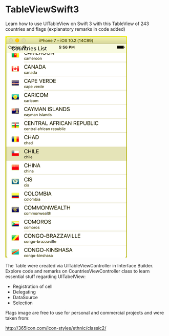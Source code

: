 # TableViewSwift3
Learn how to use UITableView on Swift 3 with this TableView of 243 countries and flags (explanatory remarks in code added)

![screenshot tableview](/screenshotTable.png)

The Table were created via UITableViewController in Interface Builder. 
Explore code and remarks on CountriesViewController class to learn essential stuff regarding UITabelView:
* Registration of cell
* Delegating
* DataSource
* Selection

Flags image are free to use for personal and commercial projects and were taken from:

http://365icon.com/icon-styles/ethnic/classic2/

